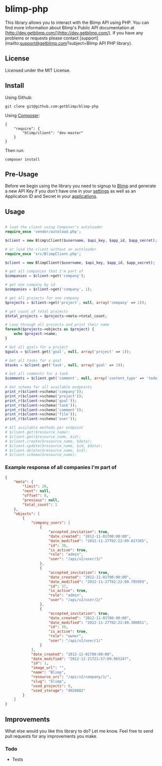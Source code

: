 # blimp-php
This library allows you to interact with the Blimp API using PHP. You can find more information
about Blimp's Public API documentation at [http://dev.getblimp.com/](http://dev.getblimp.com/).
If you have any problems or requests please contact [support](mailto:support@getblimp.com?subject=Blimp API PHP library).

## License
Licensed under the MIT License.

## Install

Using Github:

```
git clone git@github.com:getblimp/blimp-php
````

Using [Composer](http://getcomposer.org/):

```
{
	"require": {
		"blimp/client": "dev-master"
	}
}
```

Then run:

```
composer install
```

## Pre-Usage

Before we begin using the library you need to signup to [Blimp](http://app.getblimp.com/) and generate a new API Key if you don't have one in your [settings](https://app.getblimp.com/user/settings/api/) as well as an Application ID and Secret in your [applications](https://app.getblimp.com/user/settings/api/developers/).

## Usage

```php

# load the client using Composer's autoloader
require_once 'vendor/autoload.php';

$client = new Blimp\Client($username, $api_key, $app_id, $app_secret);

# or load the client without an autoloader
require_once 'src/BlimpClient.php';

$client = new BlimpClient($username, $api_key, $app_id, $app_secret);

# get all companies that I'm part of
$companies = $client->get('company');

# get one company by id
$companies = $client->get('company', 1);

# get all projects for one company
$projects = $client->get('project', null, array('company' => 1));

# get count of total projects
$total_projects = $projects->meta->total_count;

# Loop through all projects and print their name
foreach($projects->objects as $project) {
    echo $project->name;
}

# Get all goals for a project
$goals = $client.get('goal', null, array('project' => 1));

# Get all tasks for a goal
$tasks = $client.get('task', null, array('goal' => 1));

# Get all comments for a task
$comments = $client.get('comment', null, array('content_type' => 'todo', 'object_pk': 1));

# Get schema for all available endpoints
print_r($client->schema('company'));
print_r($client->schema('project'));
print_r($client->schema('goal'));
print_r($client->schema('task'));
print_r($client->schema('comment'));
print_r($client->schema('file'));
print_r($client->schema('user'));

# All available methods per endpoint
# $client.get($resource_name);
# $client.get($resource_name, $id);
# $client.create($resource_name, $data);
# $client.update($resource_name, $id, $data);
# $client.delete($resource_name, $id);
# $client.schema($resource_name);
```

### Example response of all companies I'm part of
```JSON
{
    "meta": {
        "limit": 20,
        "next": null,
        "offset": 0,
        "previous": null,
        "total_count": 1
    },
    "objects": [
        {
            "company_users": [
                {
                    "accepted_invitation": true,
                    "date_created": "2012-11-01T00:00:00",
                    "date_modified": "2012-11-27T02:22:09.817265",
                    "id": 38,
                    "is_active": true,
                    "role": "admin",
                    "user": "/api/v2/user/3/"
                },
                {
                    "accepted_invitation": true,
                    "date_created": "2012-11-01T00:00:00",
                    "date_modified": "2012-11-27T02:22:09.705959",
                    "id": 37,
                    "is_active": true,
                    "role": "admin",
                    "user": "/api/v2/user/2/"
                },
                {
                    "accepted_invitation": true,
                    "date_created": "2012-11-01T00:00:00",
                    "date_modified": "2012-11-27T02:22:09.380851",
                    "id": 39,
                    "is_active": true,
                    "role": "owner",
                    "user": "/api/v2/user/1/"
                }
            ],
            "date_created": "2012-11-01T00:00:00",
            "date_modified": "2012-12-21T21:57:09.965247",
            "id": 1,
            "image_url": "",
            "name": "Blimp",
            "resource_uri": "/api/v2/company/1/",
            "slug": "blimp",
            "used_projects": 0,
            "used_storage": "4929882"
        }
    ]
}
```

## Improvements
What else would you like this library to do? Let me know. Feel free to send pull requests for any improvements you make.

### Todo
* Tests
